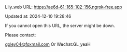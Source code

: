 Lily_web URL: https://ae6d-61-165-102-156.ngrok-free.app

Updated at: 2024-12-10 19:28:46

If you cannot open this URL, the server might be down.

Please contact: 

goley04@foxmail.com Or Wechat:GL_yeaH